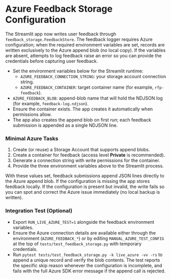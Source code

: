 # Azure Feedback Storage Configuration

The Streamlit app now writes user feedback through `feedback_storage.FeedbackStore`.
The feedback logger requires Azure configuration; when the required environment
variables are set, records are written exclusively to the Azure append blob (no local
copy). If the variables are absent, attempts to log feedback raise an error so you can
provide the credentials before capturing user feedback.

- Set the environment variables below for the Streamlit runtime:
  - `AZURE_FEEDBACK_CONNECTION_STRING`: your storage account connection string.
  - `AZURE_FEEDBACK_CONTAINER`: target container name (for example, `rfp-feedback`).
- `AZURE_FEEDBACK_BLOB`: append-blob name that will hold the NDJSON log (for example, `feedback-log.ndjson`).
- Ensure the container exists. The app creates it automatically when permissions allow.
- The app also creates the append blob on first run; each feedback submission is appended as a single NDJSON line.

### Minimal Azure Tasks

1. Create (or reuse) a Storage Account that supports append blobs.
2. Create a container for feedback (access level **Private** is recommended).
3. Generate a connection string with write permissions for the container.
4. Provide the three environment variables above to the Streamlit process.

With these values set, feedback submissions append JSON lines directly to the Azure
append blob. If the configuration is missing the app stores feedback locally. If the
configuration is present but invalid, the write fails so you can spot and correct the
Azure issue immediately (no local backup is written).

### Integration Test (Optional)

- Export `RUN_LIVE_AZURE_TEST=1` alongside the feedback environment variables.
- Ensure the Azure connection details are available either through the
  environment (`AZURE_FEEDBACK_*`) or by editing `MANUAL_AZURE_TEST_CONFIG` at
  the top of `tests/test_feedback_storage.py` with temporary credentials.
- Run `pytest tests/test_feedback_storage.py -k live_azure -vv -rs` to append a
  unique record and verify the blob contents. The test reports the specific skip
  reason whenever the configuration is incomplete, and fails with the full Azure
  SDK error message if the append call is rejected.

